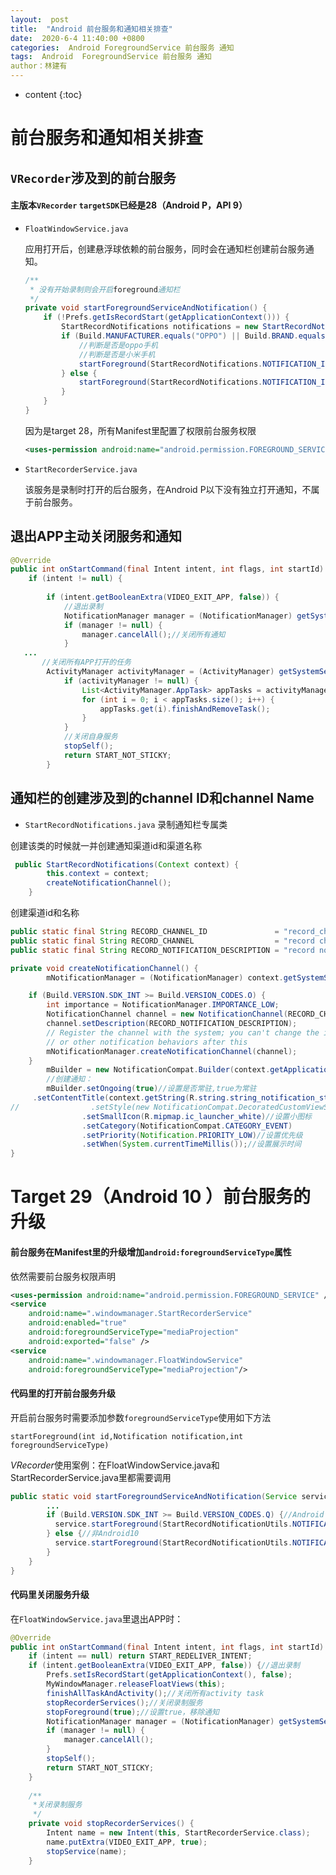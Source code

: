 ```yaml
---
layout:  post
title:  "Android 前台服务和通知相关排查"
date:  2020-6-4 11:40:00 +0800
categories:  Android ForegroundService 前台服务 通知
tags:  Android  ForegroundService 前台服务 通知
author：林建有
---
```

* content
{:toc}

# 前台服务和通知相关排查

## `VRecorder`涉及到的前台服务

#### 主版本`VRecorder` `targetSDK`已经是28（Android P，API 9）

- `FloatWindowService.java`
	
	应用打开后，创建悬浮球依赖的前台服务，同时会在通知栏创建前台服务通知。
	
	```java
	/**
	 * 没有开始录制则会开启foreground通知栏
	 */
	private void startForegroundServiceAndNotification() {
	    if (!Prefs.getIsRecordStart(getApplicationContext())) {
	        StartRecordNotifications notifications = new StartRecordNotifications(getApplicationContext());
	        if (Build.MANUFACTURER.equals("OPPO") || Build.BRAND.equalsIgnoreCase("Xiaomi")) {
	            //判断是否是oppo手机
	            //判断是否是小米手机
	            startForeground(StartRecordNotifications.NOTIFICATION_ID, notifications.getXiaoMiNotification());
	        } else {
	            startForeground(StartRecordNotifications.NOTIFICATION_ID, notifications.getNormalNotification());
	        }
	    }
	}
	```
	
	因为是target 28，所有Manifest里配置了权限前台服务权限
	
	```xml
	<uses-permission android:name="android.permission.FOREGROUND_SERVICE" />
	```
	
- `StartRecorderService.java`

  该服务是录制时打开的后台服务，在Android P以下没有独立打开通知，不属于前台服务。

## 退出APP主动关闭服务和通知

```java
@Override
public int onStartCommand(final Intent intent, int flags, int startId) {
    if (intent != null) {
       
        if (intent.getBooleanExtra(VIDEO_EXIT_APP, false)) {
            //退出录制
            NotificationManager manager = (NotificationManager) getSystemService(NOTIFICATION_SERVICE);
            if (manager != null) {
                manager.cancelAll();//关闭所有通知
            }
   ...
       //关闭所有APP打开的任务
        ActivityManager activityManager = (ActivityManager) getSystemService(ACTIVITY_SERVICE);
            if (activityManager != null) {
                List<ActivityManager.AppTask> appTasks = activityManager.getAppTasks();
                for (int i = 0; i < appTasks.size(); i++) {
                    appTasks.get(i).finishAndRemoveTask();
                }
            }
            //关闭自身服务
            stopSelf();
            return START_NOT_STICKY;
        }
```

## 通知栏的创建涉及到的channel ID和channel Name

- `StartRecordNotifications.java` 录制通知栏专属类

创建该类的时候就一并创建通知渠道id和渠道名称

```java
 public StartRecordNotifications(Context context) {
        this.context = context;
        createNotificationChannel();
    }
```

创建渠道id和名称

```java
public static final String RECORD_CHANNEL_ID               = "record_channel_id";
public static final String RECORD_CHANNEL                  = "record channel";
public static final String RECORD_NOTIFICATION_DESCRIPTION = "record notification";

private void createNotificationChannel() {
        mNotificationManager = (NotificationManager) context.getSystemService(Context.NOTIFICATION_SERVICE);

    if (Build.VERSION.SDK_INT >= Build.VERSION_CODES.O) {
        int importance = NotificationManager.IMPORTANCE_LOW;
        NotificationChannel channel = new NotificationChannel(RECORD_CHANNEL_ID, RECORD_CHANNEL, importance);
        channel.setDescription(RECORD_NOTIFICATION_DESCRIPTION);
        // Register the channel with the system; you can't change the importance
        // or other notification behaviors after this
        mNotificationManager.createNotificationChannel(channel);
    }
        mBuilder = new NotificationCompat.Builder(context.getApplicationContext(), RECORD_CHANNEL_ID);
        //创建通知：
        mBuilder.setOngoing(true)//设置是否常驻,true为常驻
     .setContentTitle(context.getString(R.string.string_notification_start_recording))
//                .setStyle(new NotificationCompat.DecoratedCustomViewStyle())
                .setSmallIcon(R.mipmap.ic_launcher_white)//设置小图标
                .setCategory(NotificationCompat.CATEGORY_EVENT)
                .setPriority(Notification.PRIORITY_LOW)//设置优先级
                .setWhen(System.currentTimeMillis());//设置展示时间
}
```



# Target 29（Android 10 ）前台服务的升级

#### 前台服务在Manifest里的升级增加`android:foregroundServiceType`属性

依然需要前台服务权限声明

```xml
<uses-permission android:name="android.permission.FOREGROUND_SERVICE" />
<service
    android:name=".windowmanager.StartRecorderService"
    android:enabled="true"
    android:foregroundServiceType="mediaProjection"
    android:exported="false" />
<service 
    android:name=".windowmanager.FloatWindowService"
    android:foregroundServiceType="mediaProjection"/>
```

#### 代码里的打开前台服务升级

开启前台服务时需要添加参数`foregroundServiceType`使用如下方法

`startForeground(int id,Notification notification,int foregroundServiceType)`

*VRecorder*使用案例：在FloatWindowService.java和StartRecorderService.java里都需要调用

```java
public static void startForegroundServiceAndNotification(Service service) {
		...
        if (Build.VERSION.SDK_INT >= Build.VERSION_CODES.Q) {//Android 10
          service.startForeground(StartRecordNotificationUtils.NOTIFICATION_ID, notification, ServiceInfo.FOREGROUND_SERVICE_TYPE_MEDIA_PROJECTION);
        } else {//非Android10
          service.startForeground(StartRecordNotificationUtils.NOTIFICATION_ID, notification);
        }
    }
}
```

#### 代码里关闭服务升级

在`FloatWindowService.java`里退出APP时：

```java
@Override
public int onStartCommand(final Intent intent, int flags, int startId) {
    if (intent == null) return START_REDELIVER_INTENT;
    if (intent.getBooleanExtra(VIDEO_EXIT_APP, false)) {//退出录制
        Prefs.setIsRecordStart(getApplicationContext(), false);
        MyWindowManager.releaseFloatViews(this);
        finishAllTaskAndActivity();//关闭所有activity task
        stopRecorderServices();//关闭录制服务
        stopForeground(true);//设置true，移除通知
        NotificationManager manager = (NotificationManager) getSystemService(NOTIFICATION_SERVICE);
        if (manager != null) {
            manager.cancelAll();
        }
        stopSelf();
        return START_NOT_STICKY;
    }
    
    /**
     *关闭录制服务
     */
    private void stopRecorderServices() {
        Intent name = new Intent(this, StartRecorderService.class);
        name.putExtra(VIDEO_EXIT_APP, true);
        stopService(name);
    }
```

